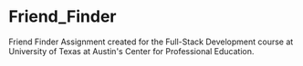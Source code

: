 # Friend_Finder

Friend Finder Assignment created for the Full-Stack Development course at University of Texas at Austin's Center for Professional Education.
